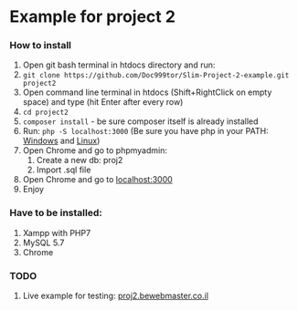 # Example for project 2

### How to install
1. Open git bash terminal in htdocs directory and run:
2. `git clone https://github.com/Doc999tor/Slim-Project-2-example.git project2`
3. Open command line terminal in htdocs (Shift+RightClick on empty space) and type (hit Enter after every row)
4. `cd project2`
5. `composer install` - be sure composer itself is already installed
6. Run: `php -S localhost:3000` (Be sure you have php in your PATH: [Windows](http://stackoverflow.com/questions/4822400/register-an-exe-so-you-can-run-it-from-any-command-line-in-windows#answer-41895179) and [Linux](https://askubuntu.com/questions/109381/how-to-add-path-of-a-program-to-path-environment-variable))
7. Open Chrome and go to phpmyadmin:
    1. Create a new db: proj2
    2. Import .sql file
8. Open Chrome and go to [localhost:3000](http://localhost:3000)
9. Enjoy

### Have to be installed:
1. Xampp with PHP7
2. MySQL 5.7
3. Chrome

### TODO
1. Live example for testing:
[proj2.bewebmaster.co.il](http://proj2.bewebmaster.co.il)
